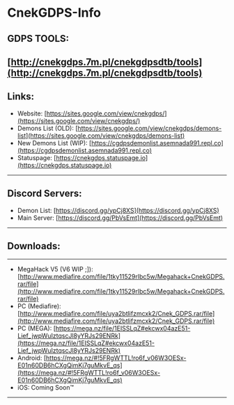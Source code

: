 # CnekGDPS-Info
## GDPS TOOLS:
[http://cnekgdps.7m.pl/cnekgdpsdtb/tools](http://cnekgdps.7m.pl/cnekgdpsdtb/tools)
---
## Links:
* Website: [https://sites.google.com/view/cnekgdps/](https://sites.google.com/view/cnekgdps/)
* Demons List (OLD): [https://sites.google.com/view/cnekgdps/demons-list](https://sites.google.com/view/cnekgdps/demons-list)
* New Demons List (WIP): [https://cgdpsdemonlist.asemnada991.repl.co](https://cgdpsdemonlist.asemnada991.repl.co)
* Statuspage: [https://cnekgdps.statuspage.io](https://cnekgdps.statuspage.io)
---
## Discord Servers:
* Demon List: [https://discord.gg/ypCj8XS](https://discord.gg/ypCj8XS)
* Main Server: [https://discord.gg/PbVsEmt](https://discord.gg/PbVsEmt)
---
## Downloads:
---
* MegaHack V5 (V6 WIP ;]): [http://www.mediafire.com/file/1tky11529rlbc5w/Megahack+CnekGDPS.rar/file](http://www.mediafire.com/file/1tky11529rlbc5w/Megahack+CnekGDPS.rar/file)
* PC (Mediafire): [http://www.mediafire.com/file/uya2btlifzmcxk2/Cnek_GDPS.rar/file](http://www.mediafire.com/file/uya2btlifzmcxk2/Cnek_GDPS.rar/file)
* PC (MEGA): [https://mega.nz/file/1EISSLqZ#ekcwx04azE51-Lief_jwpWuIztqscJl8yYRJs29ENRk](https://mega.nz/file/1EISSLqZ#ekcwx04azE51-Lief_jwpWuIztqscJl8yYRJs29ENRk)
* Android: [https://mega.nz/#!5FRgWTTL!ro6f_v06W3OESx-E01n60DB6hCXgQimKj7guMkvE_qs](https://mega.nz/#!5FRgWTTL!ro6f_v06W3OESx-E01n60DB6hCXgQimKj7guMkvE_qs)
* iOS: Coming Soon™
---
